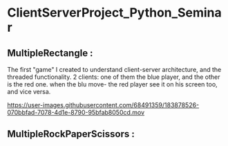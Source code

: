 # ClientServerProject_Python_Seminar

## MultipleRectangle :
  The first "game" I created to understand client-server architecture, and the threaded functionality.
  2 clients: one of them the blue player, and the other is the red one. when the blu move- the red player see it on his screen too, and vice versa.

https://user-images.githubusercontent.com/68491359/183878526-070bbfad-7078-4d1e-8790-95bfab8050cd.mov

## MultipleRockPaperScissors :



